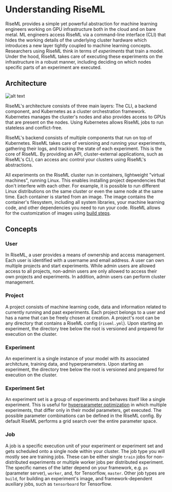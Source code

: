 # Understanding RiseML

RiseML provides a simple yet powerful abstraction for machine learning engineers working on GPU infrastructure both in the cloud and on bare metal.
ML engineers access RiseML via a command-line interface (CLI) that hides the working details of the underlying cluster hardware which introduces a new layer tightly coupled to machine learning concepts.
Researchers using RiseML think in terms of _experiments_ that train a model.
Under the hood, RiseML takes care of executing these experiments on the infrastructure in a robust manner, including deciding on which nodes specific parts of an experiment are executed.

## Architecture

![alt text](/img/architecture.png "Architecture")

RiseML's architecture consists of three main layers: The CLI, a backend component, and Kubernetes as a cluster orchestration framework.
Kubernetes manages the cluster's nodes and also provides access to GPUs that are present on the nodes.
Using Kubernetes allows RiseML jobs to run stateless and conflict-free.

RiseML's backend consists of multiple components that run on top of Kubernetes. RiseML takes care
of versioning and running your experiments, gathering their logs, and tracking the state of each experiment. This is the core of RiseML. By providing an API, cluster-external applications,
such as RiseML's CLI, can access anc control your clusters using RiseML's abstractions.

All experiments on the RiseML cluster run in containers, lightweight "virtual machines", running Linux.
This enables installing project dependencies that don't interfere with each other.
For example, it is possible to run different Linux distributions on the same cluster or even the same node at the same time.
Each container is started from an image.
The image contains the container's filesystem, including all system libraries, your machine learning code, and other dependencies you need to run your code. RiseML allows for the customization of images using [build steps](guide/advanced/custom_images.md).

## Concepts

### User

In RiseML, a user provides a means of ownership and access management.
Each user is identified with a username and email address.
A user can own multiple projects and start experiments.
While admin users are allowed access to all projects, non-admin users are only allowed to access their own projects and experiments.
In addition, admin users can perform cluster management.

### Project

A project consists of machine learning code, data and information related to currently running and past experiments.
Each project belongs to a user and has a name that can be freely chosen at creation.
A project's root can be any directory that contains a RiseML config (```riseml.yml```).
Upon starting an experiment, the directory tree below the root is versioned and prepared for execution on the cluster.

### Experiment

An experiment is a single instance of your model with its associated architcture, training data, and hyperperameters. Upon starting an experiment, the directory tree below the root is versioned and prepared for execution on the cluster.

### Experiment Set

An experiment set is a group of experiments and behaves itself like a single experiment.
This is useful for [hyperparameter optimization](https://github.com/riseml/docs/blob/master/guide/advanced/hyper.md) in which multiple experiments, that differ only in their model parameters, get executed.
The possible parameter combinations can be defined in the RiseML config.
By default RiseML performs a grid search over the entire parameter space.

### Job

A job is a specific execution unit of your experiment or experiment set and gets scheduled onto a single node within your cluster.
The job type you will mostly see are training jobs.
These can be either single `train` jobs for non-distributed experiments or multiple worker jobs per distributed experiment.
The specific names of the latter depend on your framework, e.g. `ps` (parameter server), `worker`, and, for Tensorflow, `master`.
Other job types are `build`, for building an experiment's image, and
framework-dependent auxiliary jobs, such as `tensorboard` for Tensorflow.



